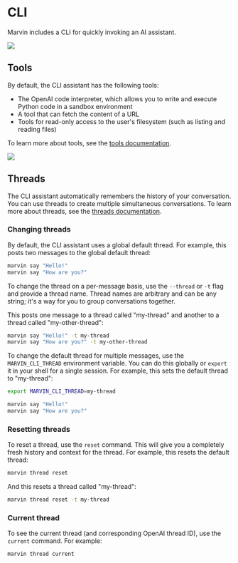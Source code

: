 # CLI

Marvin includes a CLI for quickly invoking an AI assistant. 

![](/assets/images/docs/cli/hero.png)


## Tools

By default, the CLI assistant has the following tools:

- The OpenAI code interpreter, which allows you to write and execute Python code in a sandbox environment
- A tool that can fetch the content of a URL
- Tools for read-only access to the user's filesystem (such as listing and reading files)

To learn more about tools, see the [tools documentation](/docs/interactive/assistants/#tools).

![](/assets/images/docs/cli/tools.png)
## Threads

The CLI assistant automatically remembers the history of your conversation. You can use threads to create multiple simultaneous conversations. To learn more about threads, see the [threads documentation](/docs/interactive/assistants/#threads).

### Changing threads

By default, the CLI assistant uses a global default thread. For example, this posts two messages to the global default thread:
```bash
marvin say "Hello!"
marvin say "How are you?"
```

To change the thread on a per-message basis, use the `--thread` or `-t` flag and provide a thread name. Thread names are arbitrary and can be any string; it's a way for you to group conversations together.

This posts one message to a thread called "my-thread" and another to a thread called "my-other-thread":
```bash
marvin say "Hello!" -t my-thread
marvin say "How are you?" -t my-other-thread
```

To change the default thread for multiple messages, use the `MARVIN_CLI_THREAD` environment variable. You can do this globally or `export` it in your shell for a single session. For example, this sets the default thread to "my-thread":
```bash
export MARVIN_CLI_THREAD=my-thread

marvin say "Hello!"
marvin say "How are you?"
```

### Resetting threads

To reset a thread, use the `reset` command. This will give you a completely fresh history and context for the thread. For example, this resets the default thread:
```bash
marvin thread reset
```

And this resets a thread called "my-thread":
```bash
marvin thread reset -t my-thread
```

### Current thread

To see the current thread (and corresponding OpenAI thread ID), use the `current` command. For example:
```bash
marvin thread current
```





